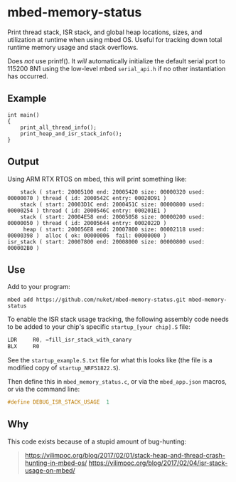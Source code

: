 # mbed-memory-status
Print thread stack, ISR stack, and global heap locations, sizes, and utilization at runtime when using mbed OS. Useful for tracking down total runtime memory usage and stack overflows.

Does *not* use printf(). It *will* automatically initialize the default serial port to 115200 8N1 using the low-level mbed `serial_api.h` if no other instantiation has occurred.

## Example
```
int main()
{
    print_all_thread_info();
    print_heap_and_isr_stack_info();
}
```

## Output

Using ARM RTX RTOS on mbed, this will print something like:

```
    stack ( start: 20005100 end: 20005420 size: 00000320 used: 00000070 ) thread ( id: 2000542C entry: 00020D91 )
    stack ( start: 20003D1C end: 2000451C size: 00000800 used: 00000254 ) thread ( id: 2000546C entry: 000201E1 )
    stack ( start: 20004E58 end: 20005058 size: 00000200 used: 00000050 ) thread ( id: 20005644 entry: 0002022D )
     heap ( start: 200056E8 end: 20007800 size: 00002118 used: 00000398 )  alloc ( ok: 00000006  fail: 00000000 )
isr_stack ( start: 20007800 end: 20008000 size: 00000800 used: 000002B0 )
```

## Use

Add to your program:

```
mbed add https://github.com/nuket/mbed-memory-status.git mbed-memory-status
```

To enable the ISR stack usage tracking, the following assembly code needs to be added to your chip's specific `startup_[your chip].S` file:

```asm
LDR     R0, =fill_isr_stack_with_canary
BLX     R0
```

See the `startup_example.S.txt` file for what this looks like (the file is a modified copy of `startup_NRF51822.S`).

Then define this in `mbed_memory_status.c`, or via the `mbed_app.json` macros, or via the command line:

```c
#define DEBUG_ISR_STACK_USAGE  1
```

## Why

This code exists because of a stupid amount of bug-hunting:
> https://vilimpoc.org/blog/2017/02/01/stack-heap-and-thread-crash-hunting-in-mbed-os/
> https://vilimpoc.org/blog/2017/02/04/isr-stack-usage-on-mbed/
